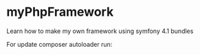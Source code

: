 # myPhpFramework
Learn how to make my own framework using symfony 4.1 bundles

For update composer autoloader run:
```composer dump-autoload
